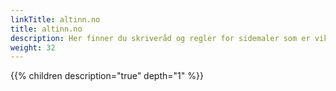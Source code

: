 ```yaml
---
linkTitle: altinn.no
title: altinn.no
description: Her finner du skriveråd og regler for sidemaler som er viktige å følge når du skal skrive på [altinn.no](https://www.altinn.no/).
weight: 32
---
```



{{% children description="true" depth="1" %}}
